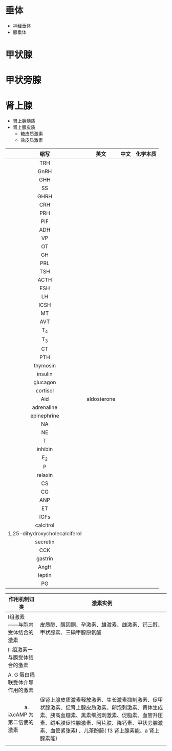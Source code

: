 # 垂体
- 神经垂体
- 腺垂体
# 甲状腺
# 甲状旁腺
# 肾上腺
- 肾上腺髓质
- 肾上腺皮质
	- 糖皮质激素
	- 盐皮质激素


|             缩写              |    英文     | 中文 | 化学本质 |
|:-----------------------------:|:-----------:|:----:|:--------:|
|              TRH              |             |      |          |
|             GnRH              |             |      |          |
|              GHH              |             |      |          |
|              SS               |             |      |          |
|             GHRH              |             |      |          |
|              CRH              |             |      |          |
|              PRH              |             |      |          |
|              PIF              |             |      |          |
|              ADH              |             |      |          |
|              VP               |             |      |          |
|              OT               |             |      |          |
|              GH               |             |      |          |
|              PRL              |             |      |          |
|              TSH              |             |      |          |
|             ACTH              |             |      |          |
|              FSH              |             |      |          |
|              LH               |             |      |          |
|             ICSH              |             |      |          |
|              MT               |             |      |          |
|              AVT              |             |      |          |
|         T<sub>4</sub>         |             |      |          |
|         T<sub>3</sub>         |             |      |          |
|              CT               |             |      |          |
|              PTH              |             |      |          |
|           thymosin            |             |      |          |
|            insulin            |             |      |          |
|           glucagon            |             |      |          |
|           cortisol            |             |      |          |
|              Aid              | aldosterone |      |          |
|          adrenaline           |             |      |          |
|          epinephrine          |             |      |          |
|              NA               |             |      |          |
|              NE               |             |      |          |
|               T               |             |      |          |
|            inhibin            |             |      |          |
|         E<sub>2</sub>         |             |      |          |
|               P               |             |      |          |
|            relaxin            |             |      |          |
|              CS               |             |      |          |
|              CG               |             |      |          |
|              ANP              |             |      |          |
|              ET               |             |      |          |
|             IGFs              |             |      |          |
|           calcitrol           |             |      |          |
| 1,25-dihydroxycholecalciferol |             |      |          |
|           secretin            |             |      |          |
|              CCK              |             |      |          |
|            gastrin            |             |      |          |
|             AngH              |             |      |          |
|            leptin             |             |      |          |
|              PG               |             |      |          |

| 作用机制归类                                                         | 激素实例                                                                                                                                                                                                                                                  |
| -------------------------------------------------------------------- | --------------------------------------------------------------------------------------------------------------------------------------------------------------------------------------------------------------------------------------------------------- |
| I组激素——与胞内受体结合的激素                                        | 皮质醇、醒固酮、孕激素、雄激素、雌激素、钙三醇、甲状腺素、三碘甲腺原氨酸                                                                                                                                                                                  |
| II 组激素一与膜受体结合的激素                                        |                                                                                                                                                                                                                                                           |
| A. G 蛋白耦联受体介导作用的激素                                      |                                                                                                                                                                                                                                                           |
| &nbsp; &nbsp; &nbsp; &nbsp; &nbsp; &nbsp; a. 以cAMP 为第二信使的激素 | 促肾上腺皮质激素释放激素、生长激素抑制激素、促甲状腺激素、促肾上腺皮质激素、卵泡刺激素、黄体生成素、胰高血糖素、黑素细胞刺激素、促脂素、血管升压素、绒毛膜促性腺激素、阿片肤、降钙素、甲状旁腺激素、血管紧张素I 、儿茶酚胺( f3 肾上腺素能、a 肾上腺素能） |
|                                                                      |                                                                                                                                                                                                                                                           |